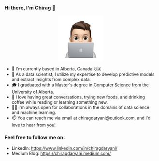 ### Hi there, I'm Chirag 👋 

<p align="center">
  <img src="./icon/Memoji.png" alt="My Profile Pic" width="150"/>
</p>

- 📍 I'm currently based in Alberta, Canada 🇨🇦
- 💼 As a data scientist, I utilize my expertise to develop predictive models and extract insights from complex data.
- 🎓 I graduated with a Master's degree in Computer Science from the University of Alberta.
- 💬 I love having great conversations, trying new foods, and drinking coffee while reading or learning something new.
- 🤝🏻 I'm always open for collaborations in the domains of data science and machine learning.
- 📫 You can reach me via email at chiragdaryani@outlook.com, and I'd love to hear from you!

### Feel free to follow me on:

- LinkedIn: https://www.linkedin.com/in/chiragdaryani/
- Medium Blog: https://chiragdaryani.medium.com/
